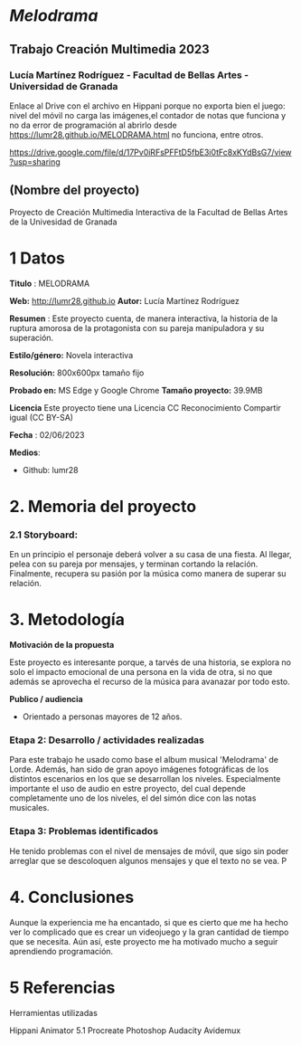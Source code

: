 # _Melodrama_
## Trabajo Creación Multimedia 2023
### Lucía Martínez Rodríguez - Facultad de Bellas Artes - Universidad de Granada
Enlace al Drive con el archivo en Hippani porque no exporta bien el juego: nivel del móvil no carga las imágenes,el contador de notas que funciona y no da error de programación al abrirlo desde https://lumr28.github.io/MELODRAMA.html no funciona, entre otros.

https://drive.google.com/file/d/17Pv0iRFsPFFtD5fbE3i0tFc8xKYdBsG7/view?usp=sharing

## (Nombre del proyecto)

Proyecto de Creación Multimedia Interactiva de la  Facultad de Bellas Artes de la Univesidad de Granada


# 1 Datos 



**Titulo** : MELODRAMA

**Web:**   http://lumr28.github.io
**Autor:**  Lucía Martínez Rodríguez

**Resumen** : Este proyecto cuenta,  de manera interactiva, la historia de la ruptura amorosa de la protagonista con su pareja manipuladora y su superación. 

**Estilo/género:**  Novela interactiva

**Resolución:** 800x600px tamaño fijo 

**Probado en:**   MS Edge y Google Chrome
**Tamaño proyecto:** 39.9MB 

**Licencia** Este proyecto tiene una Licencia CC Reconocimiento Compartir igual (CC BY-SA)

**Fecha** : 02/06/2023

**Medios**:

- Github: lumr28




# 2. Memoria del proyecto 

### 2.1 Storyboard: 

En un principio el personaje deberá volver a su casa de una fiesta. Al llegar, pelea con su pareja por mensajes, y terminan cortando la relación. Finalmente, recupera su pasión por la música como manera de superar su relación.



# 3. Metodología

**Motivación de la propuesta** 

Este  proyecto es interesante porque, a tarvés de una historia, se explora no solo el impacto emocional de una persona en la vida de otra, si no que además se aprovecha el recurso de la música para avanazar por todo esto. 



**Publico / audiencia**

- Orientado a personas mayores de 12 años.





### Etapa 2: Desarrollo / actividades realizadas

Para este trabajo he usado como base el album musical 'Melodrama' de Lorde. Además, han sido de gran apoyo imágenes fotográficas de los distintos escenarios en los que se desarrollan los niveles. Especialmente importante el uso de audio en estre proyecto, del cual depende completamente uno de los niveles, el del simón dice con las notas musicales. 

### Etapa 3: Problemas identificados

He tenido problemas con el nivel de mensajes de móvil, que sigo sin poder arreglar que se descoloquen algunos mensajes y que el texto no se vea. P



# 4. Conclusiones 

Aunque la experiencia me ha encantado, si que es cierto que me ha hecho ver lo complicado que es crear un videojuego y la gran cantidad de tiempo que se necesita. Aún así, este proyecto me ha motivado mucho a seguir aprendiendo programación.







# 5 Referencias 

Herramientas utilizadas

Hippani Animator 5.1
Procreate
Photoshop
Audacity
Avidemux
